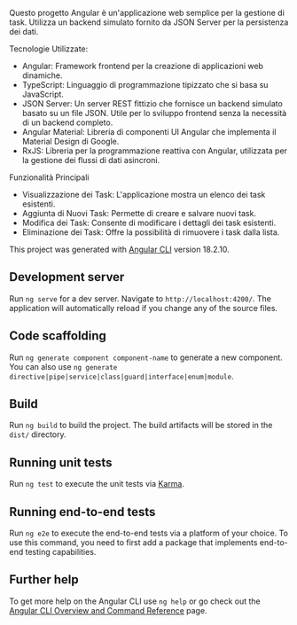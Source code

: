 Questo progetto Angular è un'applicazione web semplice per la gestione di task. Utilizza un backend simulato fornito da JSON Server per la persistenza dei dati.

Tecnologie Utilizzate:
* Angular: Framework frontend per la creazione di applicazioni web dinamiche.
* TypeScript: Linguaggio di programmazione tipizzato che si basa su JavaScript.
* JSON Server: Un server REST fittizio che fornisce un backend simulato basato su un file JSON. Utile per lo sviluppo frontend senza la necessità di un backend completo.
* Angular Material: Libreria di componenti UI Angular che implementa il Material Design di Google.
* RxJS: Libreria per la programmazione reattiva con Angular, utilizzata per la gestione dei flussi di dati asincroni.

Funzionalità Principali
* Visualizzazione dei Task: L'applicazione mostra un elenco dei task esistenti.
* Aggiunta di Nuovi Task: Permette di creare e salvare nuovi task.
* Modifica dei Task: Consente di modificare i dettagli dei task esistenti.
* Eliminazione dei Task: Offre la possibilità di rimuovere i task dalla lista.




This project was generated with [Angular CLI](https://github.com/angular/angular-cli) version 18.2.10.

## Development server

Run `ng serve` for a dev server. Navigate to `http://localhost:4200/`. The application will automatically reload if you change any of the source files.

## Code scaffolding

Run `ng generate component component-name` to generate a new component. You can also use `ng generate directive|pipe|service|class|guard|interface|enum|module`.

## Build

Run `ng build` to build the project. The build artifacts will be stored in the `dist/` directory.

## Running unit tests

Run `ng test` to execute the unit tests via [Karma](https://karma-runner.github.io).

## Running end-to-end tests

Run `ng e2e` to execute the end-to-end tests via a platform of your choice. To use this command, you need to first add a package that implements end-to-end testing capabilities.

## Further help

To get more help on the Angular CLI use `ng help` or go check out the [Angular CLI Overview and Command Reference](https://angular.dev/tools/cli) page.
